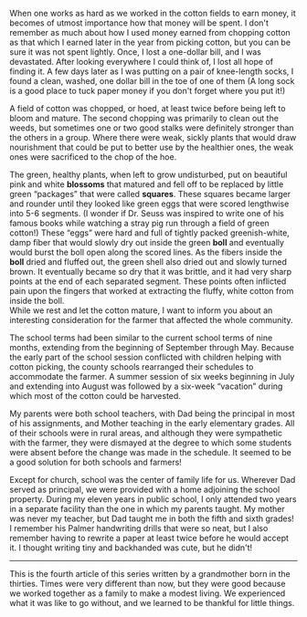 When one works as hard as we worked in the cotton fields to earn money, it becomes of utmost importance how that money will be spent.  I don't remember as much about how I used money earned from chopping cotton as that which I earned later in the year from picking cotton, but you can be sure it was not spent lightly.  Once, I lost a one-dollar bill, and I was devastated. After looking everywhere I could think of, I lost all hope of finding it. A few days later as I was putting on a pair of knee-length socks, I found a clean, washed, one dollar bill in the toe of one of them (A long sock is a good place to tuck paper money if you don't forget where you put it!) 

A field of cotton was chopped, or hoed, at least twice before being left to bloom and mature. The second chopping was primarily to clean out the weeds, but sometimes one or two good stalks were definitely stronger than the others in a group.  Where there were weak, sickly plants that would draw nourishment that could be put to better use by  the healthier ones, the weak ones were sacrificed to the chop of the hoe.

The green, healthy plants, when left to grow undisturbed, put on beautiful pink and white **blossoms** that matured and fell off to be replaced by little green “packages” that were called **squares**. These squares became larger and rounder until they looked like green eggs that were scored lengthwise into 5-6 segments. (I wonder if Dr. Seuss was inspired to write one of his famous books while watching a stray pig run through a field of green cotton!) These “eggs” were hard and full of tightly packed greenish-white, damp fiber that would slowly dry out inside the green **boll** and eventually would burst the boll open along the scored lines. As the fibers inside the **boll** dried and fluffed out,  the green shell also dried out and slowly turned brown. It eventually became so dry that it was brittle, and it had very sharp points at the end of each separated segment. These points often inflicted pain upon the fingers  that worked at extracting the fluffy, white cotton from inside the boll.  
While we rest and let the cotton mature, I want to inform you about an interesting consideration for the farmer that affected the whole community.

The school terms had been similar to the current school terms of nine months, extending from the beginning of  September through May. Because the early part of the school session conflicted with children helping with cotton picking, the county schools rearranged their schedules to accommodate the farmer. A summer session of six weeks beginning in July and extending into August was followed by a six-week “vacation” during which most of the cotton could be harvested.

My parents were both school teachers, with Dad being the principal in most of his assignments, and Mother teaching in the early elementary grades. All of their schools were in rural areas, and although they were sympathetic with the farmer, they were dismayed at the degree to which some students were absent before the change was made in the schedule. It seemed to be a good solution for both schools and farmers!

Except for church, school was the center of family life for us. Wherever Dad served as principal, we were provided with a home adjoining the school property. During my eleven years in public school, I only attended two years in a separate facility than the one in which my parents taught. My mother was never my teacher, but Dad taught me in both the fifth and sixth grades! I remember his Palmer handwriting drills that were so neat, but I also remember having to rewrite a paper at least twice before he would accept it. I thought writing tiny and backhanded was cute, but he didn't!


---- 
This is the fourth article of  this series  written by a grandmother  born in the thirties. Times were very different than now, but they were good because we worked together as a family to make a modest living. We experienced what it was like to go without, and we learned to be thankful for little things.